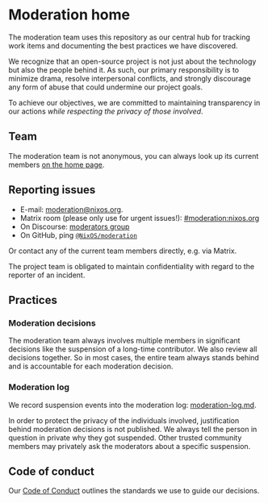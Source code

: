 # Moderation home

The moderation team uses this repository as our central hub for tracking work items and documenting the best practices we have discovered.

We recognize that an open-source project is not just about the technology but also the people behind it. As such, our primary responsibility is to minimize drama, resolve interpersonal conflicts, and strongly discourage any form of abuse that could undermine our project goals.

To achieve our objectives, we are committed to maintaining transparency in our actions *while respecting the privacy of those involved*.

## Team

The moderation team is not anonymous, you can always look up its current members [on the home page](https://nixos.org/community/teams/moderation).

## Reporting issues

- E-mail: [moderation@nixos.org](mailto:moderation@nixos.org).
- Matrix room (please only use for urgent issues!): [#moderation:nixos.org](https://matrix.to/#/#moderation:nixos.org)
- On Discourse: [moderators group](https://discourse.nixos.org/g/moderators)
- On GitHub, ping [`@NixOS/moderation`](https://nixos.org/community/teams/moderation)

Or contact any of the current team members directly, e.g. via Matrix.

The project team is obligated to maintain confidentiality with regard to the reporter of an incident.

## Practices

### Moderation decisions

The moderation team always involves multiple members in significant decisions like the suspension of a long-time contributor. We also review all decisions together. So in most cases, the entire team always stands behind and is accountable for each moderation decision.

### Moderation log

We record suspension events into the moderation log: [moderation-log.md](moderation-log.md).

In order to protect the privacy of the individuals involved, justification behind moderation decisions is not published. We always tell the person in question in private why they got suspended. Other trusted community members may privately ask the moderators about a specific suspension.

## Code of conduct

Our [Code of Conduct](https://github.com/NixOS/.github/blob/master/CODE_OF_CONDUCT.md) outlines the standards we use to guide our decisions.
